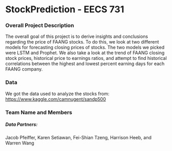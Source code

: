 # StockPrediction - EECS 731
### Overall Project Description
The overall goal of this project is to derive insights and conclusions regarding the price of FAANG stocks. To do this, we look at two different models for forecasting closing prices of stocks. The two models we picked were LSTM and Prophet. We also take a look at the trend of FAANG closing stock prices, historical price to earnings ratios, and attempt to find historical correlations between the highest and lowest percent earning days for each FAANG company.
### Data
We got the data used to analyze the stocks from: https://www.kaggle.com/camnugent/sandp500
### Team Name and Members
##### Data Partners:
Jacob Pfeiffer, Karen Setiawan, Fei-Shian Tzeng, Harrison Heeb, and Warren Wang
